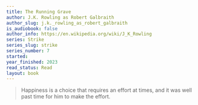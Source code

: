 ```yaml
---
title: The Running Grave
author: J.K. Rowling as Robert Galbraith
author_slug: j.k._rowling_as_robert_galbraith
is_audiobook: false
author_info: https://en.wikipedia.org/wiki/J_K_Rowling
series: Strike
series_slug: strike
series_number: 7
started: 
year_finished: 2023
read_status: Read
layout: book
---
```



> Happiness is a choice that requires an effort at times, and it was well past time for him to make the effort.
